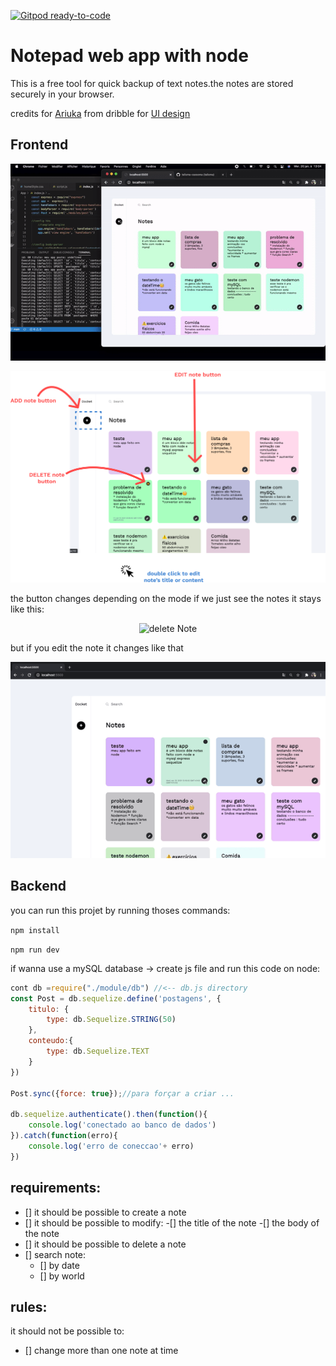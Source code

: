 [![Gitpod ready-to-code](https://img.shields.io/badge/Gitpod-ready--to--code-blue?logo=gitpod)](https://gitpod.io/#https://github.com/talisma-cassoma/Notepad-with-nodeJs)

# Notepad web app with node
This is a free tool for quick backup of text notes.the notes are stored securely in your browser.

credits for <a href="https://dribbble.com/shots/14037848-Docket-note-Side-menu">Ariuka</a> from dribble for <a href="https://dribbble.com/shots/14037848-Docket-note-Side-menu">UI design</a>

<h2>Frontend</h2>

<p align="center">
    <img alt="App" title="App gif" src="assets/App.gif"/>
</p>
<p align="center">
    <img alt="App functions" title="App functions " src="assets/appFunction.png" />
</p>
<p>
the button changes depending on the mode
if we just see the notes it stays like this:</p>
<p align="center">
    <img alt="delete Note" title="delete Note" src="assets/deleteNote.gif"/>
</p>
<p>but if you edit the note it changes like that</p> 
<p align="center">
    <img alt="save changes" title="save changes" src="assets/saveChanges.gif"/>
</p>

<h2>Backend</h2>

<p>you can run this projet by running thoses commands:</p> 

```npm install```

```npm run dev```

<p>if wanna use a mySQL database -> create js file and run this code on node:</p>

```js
cont db =require("./module/db") //<-- db.js directory 
const Post = db.sequelize.define('postagens', {
    titulo: {
        type: db.Sequelize.STRING(50)
    },
    conteudo:{
        type: db.Sequelize.TEXT
    }
})

Post.sync({force: true});//para forçar a criar ...

db.sequelize.authenticate().then(function(){
    console.log('conectado ao banco de dados')
}).catch(function(erro){
    console.log('erro de coneccao'+ erro)
})
```

## requirements:

- [] it should be possible to create a note
- [] it should be possible to modify: 
    -[] the title of the note
    -[] the body of the note
- [] it should be possible to delete a note
- [] search note:
    - [] by date
    - [] by world

## rules:

it should not be possible to:
- [] change more than one note at time

